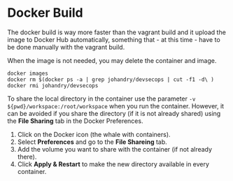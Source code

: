 # Docker Build

The docker build is way more faster than the vagrant build and it upload the image to Docker Hub automatically, something that - at this time - have to be done manually with the vagrant build.

When the image is not needed, you may delete the container and image.

    docker images
    docker rm $(docker ps -a | grep johandry/devsecops | cut -f1 -d\ )
    docker rmi johandry/devsecops

To share the local directory in the container use the parameter `-v ${pwd}/workspace:/root/workspace` when you run the container. However, it can be avoided if you share the directory (if it is not already shared) using the __File Sharing__ tab in the Docker Preferences.

  1. Click on the Docker icon (the whale with containers).
  1. Select __Preferences__ and go to the __File Shareing__ tab.
  1. Add the volume you want to share with the container (if not already there).
  1. Click __Apply & Restart__ to make the new directory available in every container.
